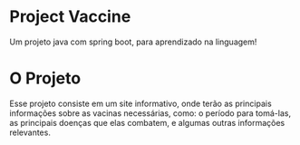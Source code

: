 # Project Vaccine
Um projeto java com spring boot, para aprendizado na linguagem!



# O Projeto
Esse projeto consiste em um site informativo, onde terão as principais informações sobre as vacinas necessárias, como: o período para tomá-las, as principais doenças que elas combatem, e algumas outras informações relevantes.

